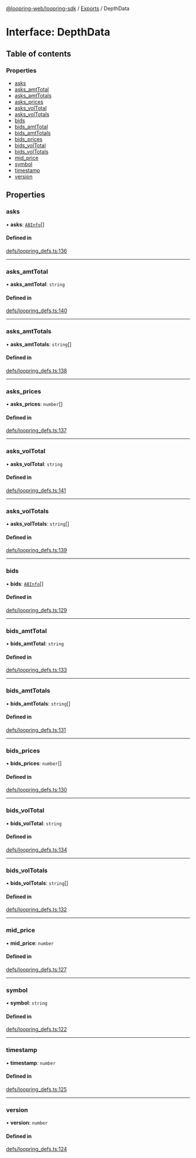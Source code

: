 [@loopring-web/loopring-sdk](../README.md) / [Exports](../modules.md) / DepthData

# Interface: DepthData

## Table of contents

### Properties

- [asks](DepthData.md#asks)
- [asks\_amtTotal](DepthData.md#asks_amttotal)
- [asks\_amtTotals](DepthData.md#asks_amttotals)
- [asks\_prices](DepthData.md#asks_prices)
- [asks\_volTotal](DepthData.md#asks_voltotal)
- [asks\_volTotals](DepthData.md#asks_voltotals)
- [bids](DepthData.md#bids)
- [bids\_amtTotal](DepthData.md#bids_amttotal)
- [bids\_amtTotals](DepthData.md#bids_amttotals)
- [bids\_prices](DepthData.md#bids_prices)
- [bids\_volTotal](DepthData.md#bids_voltotal)
- [bids\_volTotals](DepthData.md#bids_voltotals)
- [mid\_price](DepthData.md#mid_price)
- [symbol](DepthData.md#symbol)
- [timestamp](DepthData.md#timestamp)
- [version](DepthData.md#version)

## Properties

### asks

• **asks**: [`ABInfo`](ABInfo.md)[]

#### Defined in

[defs/loopring_defs.ts:136](https://github.com/Loopring/loopring_sdk/blob/b7df545/src/defs/loopring_defs.ts#L136)

___

### asks\_amtTotal

• **asks\_amtTotal**: `string`

#### Defined in

[defs/loopring_defs.ts:140](https://github.com/Loopring/loopring_sdk/blob/b7df545/src/defs/loopring_defs.ts#L140)

___

### asks\_amtTotals

• **asks\_amtTotals**: `string`[]

#### Defined in

[defs/loopring_defs.ts:138](https://github.com/Loopring/loopring_sdk/blob/b7df545/src/defs/loopring_defs.ts#L138)

___

### asks\_prices

• **asks\_prices**: `number`[]

#### Defined in

[defs/loopring_defs.ts:137](https://github.com/Loopring/loopring_sdk/blob/b7df545/src/defs/loopring_defs.ts#L137)

___

### asks\_volTotal

• **asks\_volTotal**: `string`

#### Defined in

[defs/loopring_defs.ts:141](https://github.com/Loopring/loopring_sdk/blob/b7df545/src/defs/loopring_defs.ts#L141)

___

### asks\_volTotals

• **asks\_volTotals**: `string`[]

#### Defined in

[defs/loopring_defs.ts:139](https://github.com/Loopring/loopring_sdk/blob/b7df545/src/defs/loopring_defs.ts#L139)

___

### bids

• **bids**: [`ABInfo`](ABInfo.md)[]

#### Defined in

[defs/loopring_defs.ts:129](https://github.com/Loopring/loopring_sdk/blob/b7df545/src/defs/loopring_defs.ts#L129)

___

### bids\_amtTotal

• **bids\_amtTotal**: `string`

#### Defined in

[defs/loopring_defs.ts:133](https://github.com/Loopring/loopring_sdk/blob/b7df545/src/defs/loopring_defs.ts#L133)

___

### bids\_amtTotals

• **bids\_amtTotals**: `string`[]

#### Defined in

[defs/loopring_defs.ts:131](https://github.com/Loopring/loopring_sdk/blob/b7df545/src/defs/loopring_defs.ts#L131)

___

### bids\_prices

• **bids\_prices**: `number`[]

#### Defined in

[defs/loopring_defs.ts:130](https://github.com/Loopring/loopring_sdk/blob/b7df545/src/defs/loopring_defs.ts#L130)

___

### bids\_volTotal

• **bids\_volTotal**: `string`

#### Defined in

[defs/loopring_defs.ts:134](https://github.com/Loopring/loopring_sdk/blob/b7df545/src/defs/loopring_defs.ts#L134)

___

### bids\_volTotals

• **bids\_volTotals**: `string`[]

#### Defined in

[defs/loopring_defs.ts:132](https://github.com/Loopring/loopring_sdk/blob/b7df545/src/defs/loopring_defs.ts#L132)

___

### mid\_price

• **mid\_price**: `number`

#### Defined in

[defs/loopring_defs.ts:127](https://github.com/Loopring/loopring_sdk/blob/b7df545/src/defs/loopring_defs.ts#L127)

___

### symbol

• **symbol**: `string`

#### Defined in

[defs/loopring_defs.ts:122](https://github.com/Loopring/loopring_sdk/blob/b7df545/src/defs/loopring_defs.ts#L122)

___

### timestamp

• **timestamp**: `number`

#### Defined in

[defs/loopring_defs.ts:125](https://github.com/Loopring/loopring_sdk/blob/b7df545/src/defs/loopring_defs.ts#L125)

___

### version

• **version**: `number`

#### Defined in

[defs/loopring_defs.ts:124](https://github.com/Loopring/loopring_sdk/blob/b7df545/src/defs/loopring_defs.ts#L124)
